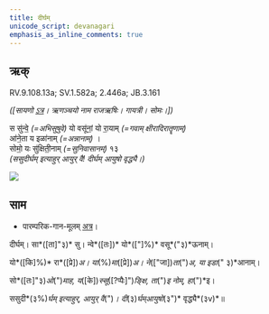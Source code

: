 ```yaml
---
title: दीर्घम्  
unicode_script: devanagari  
emphasis_as_inline_comments: true
---   
```


## ऋक्

RV.9.108.13a; SV.1.582a; 2.446a; JB.3.161

*([सायणो [ऽत्र](https://archive.org/stream/b30094306_0005#page/n423/mode/2up&sa=D&ust=1542425956288000)। ऋणञ्चयो नाम राजऋषिः। गायत्री। सोमः।])*

स सु॑न्वे॒ *(=अभिसुषुवे)* यो वसू॑नां॒ यो रा॒याम् *(=गवाम् क्षीरादिरातॄणाम्)*  
आ॑ने॒ता य इळा॑नाम् *(=अन्नानाम्)* ।  
सोमो॒ यः सु॑क्षिती॒नाम् *(=सुनिवासानम्)* १३  
*(ससुदीर्घम् इत्याहुर् आयुर् वै! दीर्घम् आयुषो वृद्ध्यै।)*

![](../../images/soma-extraction-on-a-grAvA.png)

## साम

- पारम्परिक-गान-मूलम् [अत्र](https://sanskritdocuments.org/sites/pssramanujaswamy/AASHEERVACHANA%20SAAMAANI.pdf&sa=D&ust=1542425956289000)।
<div class="audioEmbed"  caption="रामानुजार्यः 1974 " src="https://archive
.org/download/jaiminIya-sAma-gAna-paravastu-tradition-rAmAnuja/dIrgham.mp3"></div>
<div class="audioEmbed"  caption="गोपालार्यः 2015  " src="https://archive
.org/download/jaiminIya-sAma-gAna-paravastu-tradition-gopAla-2015/dIrgham.mp3"></div>
<div class="audioEmbed"  caption="गोपालपवनयोर् अनुवचनम् 2015 1x" src="https://archive
.org/download/jaiminIya-sAma-gAna-paravastu-tradition-anuvachanam-gopAla-pavana-2015/dIrgham.mp3"></div>
<div class="audioEmbed"  caption="गोपालपवनयोर् अनुवचनम् 2015 1.5x" src="https://archive
.org/download/jaiminIya-sAma-gAna-paravastu-tradition-anuvachanam-gopAla-pavana-2015-150p-speed/dIrgham.mp3"></div>

दीर्घम्। सा*([ता]"३)* सु। न्वे*([तः])* यो*(["]%)* वसू*("३)*ऊनाम्।

यो*([कि]%)* रा*([प्रे])*अ। या*(%)*मा*([प्रे])*अ। ने*(["जा])*ता*(")*अ, या इडा*(" ३)*आनाम्।

सो*([तः]"३)*ओ*(")*माह, य*([के])*स्सू*([?प्पैः]")*ङ्क्षि, ता*(")*इ नोम्, हा*(")*इ।

ससुदी*(३%)*र्घम् इत्याहुर्, आयुर् वै*(")*। दी*(३)*र्घम्आयुषो*(३")* वृद्ध्यै*(३v)*॥